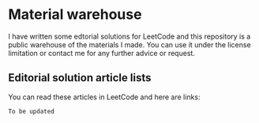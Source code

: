 # Material warehouse
I have written some edtorial solutions for LeetCode and this repository is a public warehouse of the materials I made. You can use it under the license limitation or contact me for any further advice or request.

## Editorial solution article lists
You can read these articles in LeetCode and here are links:

`To be updated`
